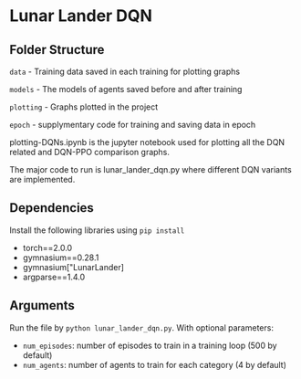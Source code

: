 # Lunar Lander DQN

## Folder Structure
`data` - Training data saved in each training for plotting graphs

`models` - The models of agents saved before and after training

`plotting` - Graphs plotted in the project

`epoch` - supplymentary code for training and saving data in epoch


plotting-DQNs.ipynb is the jupyter notebook used for plotting all the DQN related and DQN-PPO comparison graphs.

The major code to run is lunar_lander_dqn.py where different DQN variants are implemented.

## Dependencies
Install the following libraries using `pip install`

- torch==2.0.0
- gymnasium==0.28.1
- gymnasium["LunarLander]
- argparse==1.4.0


## Arguments
Run the file by `python lunar_lander_dqn.py`. With optional parameters:

- `num_episodes`: number of episodes to train in a training loop (500 by default)
- `num_agents`: number of agents to train for each category (4 by default)

